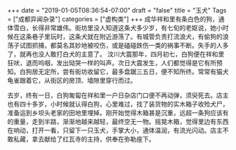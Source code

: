 +++
date = "2019-01-05T08:36:54-07:00"
draft = "false"
title = "玉犬"
Tags = ["成都异闻杂录"]
categories = ["虚构类"]
+++
成华祥和里有条白色的狗，通体雪白，长得非常雄伟。街坊里没人知道这条犬多少岁，有七旬的老妪说，她小时候在这条巷子里玩时，这条犬就在附近游荡了。有城管负责打流浪犬，有偷狗的浪荡子试图抓捕，都莫名其妙地被咬伤，或是磕碰跌伤一类的祸事不断。失手的人多了，就再也没人敢打白犬的主意了。
汶川大震那年，四月初七，白狗便在祥和里狂吠，退而呜咽，发出恸哭一样的叫声。次日大震发生，人们都觉得是它有所预知。白狗居无定所，尝有街坊收留它，最多盘踞三五日，便不知所终。常常有猫犬龟雀跟着它，从街区的房顶、墙隙里穿行而过。

去岁，终有一日，白狗匍匐在祥和里一户日杂店门口便不再动弹，须臾死去。店主也有四十多岁，小时候就认得白狗，心里难过，找了装货物的实木箱子收殓犬尸，准备运到乡坝头老家的田地里埋掉。刚开始觉得木箱甚是沉重，远超一条狗应该有的重量，走到半路，渐渐地越来越轻，最终空无一物。摇晃木箱，觉得里边有东西在响动，打开一看，只留下一只玉犬，手掌大小，通体温润，有流光闪动。店主不敢私藏，拿去献给了红瓦寺的主持，供奉在弥勒座下。 

